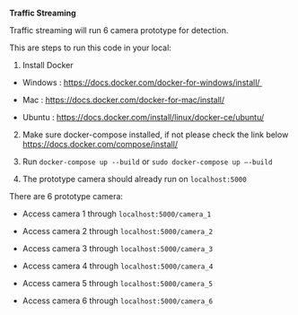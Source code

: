 **Traffic Streaming**

Traffic streaming will run 6 camera prototype for detection.

This are steps to run this code in your local:

1. Install Docker

 - Windows : https://docs.docker.com/docker-for-windows/install/ 

 - Mac : https://docs.docker.com/docker-for-mac/install/

 - Ubuntu : https://docs.docker.com/install/linux/docker-ce/ubuntu/

2. Make sure docker-compose installed, if not please check the link below
https://docs.docker.com/compose/install/

3. Run `docker-compose up --build` or `sudo docker-compose up —-build`
4. The prototype camera should already run on `localhost:5000`

 There are 6 prototype camera:

 - Access camera 1 through `localhost:5000/camera_1`
 
 - Access camera 2 through `localhost:5000/camera_2`
 
 - Access camera 3 through `localhost:5000/camera_3`
 
 - Access camera 4 through `localhost:5000/camera_4`
 
 - Access camera 5 through `localhost:5000/camera_5`
 
 - Access camera 6 through `localhost:5000/camera_6`


